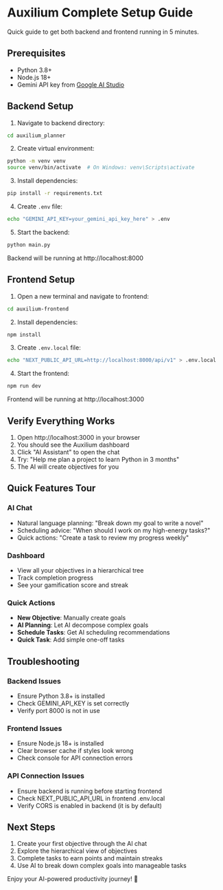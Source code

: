 # Auxilium Complete Setup Guide

Quick guide to get both backend and frontend running in 5 minutes.

## Prerequisites

- Python 3.8+
- Node.js 18+
- Gemini API key from [Google AI Studio](https://makersuite.google.com/app/apikey)

## Backend Setup

1. Navigate to backend directory:
```bash
cd auxilium_planner
```

2. Create virtual environment:
```bash
python -m venv venv
source venv/bin/activate  # On Windows: venv\Scripts\activate
```

3. Install dependencies:
```bash
pip install -r requirements.txt
```

4. Create `.env` file:
```bash
echo "GEMINI_API_KEY=your_gemini_api_key_here" > .env
```

5. Start the backend:
```bash
python main.py
```

Backend will be running at http://localhost:8000

## Frontend Setup

1. Open a new terminal and navigate to frontend:
```bash
cd auxilium-frontend
```

2. Install dependencies:
```bash
npm install
```

3. Create `.env.local` file:
```bash
echo "NEXT_PUBLIC_API_URL=http://localhost:8000/api/v1" > .env.local
```

4. Start the frontend:
```bash
npm run dev
```

Frontend will be running at http://localhost:3000

## Verify Everything Works

1. Open http://localhost:3000 in your browser
2. You should see the Auxilium dashboard
3. Click "AI Assistant" to open the chat
4. Try: "Help me plan a project to learn Python in 3 months"
5. The AI will create objectives for you

## Quick Features Tour

### AI Chat
- Natural language planning: "Break down my goal to write a novel"
- Scheduling advice: "When should I work on my high-energy tasks?"
- Quick actions: "Create a task to review my progress weekly"

### Dashboard
- View all your objectives in a hierarchical tree
- Track completion progress
- See your gamification score and streak

### Quick Actions
- **New Objective**: Manually create goals
- **AI Planning**: Let AI decompose complex goals
- **Schedule Tasks**: Get AI scheduling recommendations
- **Quick Task**: Add simple one-off tasks

## Troubleshooting

### Backend Issues
- Ensure Python 3.8+ is installed
- Check GEMINI_API_KEY is set correctly
- Verify port 8000 is not in use

### Frontend Issues
- Ensure Node.js 18+ is installed
- Clear browser cache if styles look wrong
- Check console for API connection errors

### API Connection Issues
- Ensure backend is running before starting frontend
- Check NEXT_PUBLIC_API_URL in frontend .env.local
- Verify CORS is enabled in backend (it is by default)

## Next Steps

1. Create your first objective through the AI chat
2. Explore the hierarchical view of objectives
3. Complete tasks to earn points and maintain streaks
4. Use AI to break down complex goals into manageable tasks

Enjoy your AI-powered productivity journey! 🚀 
